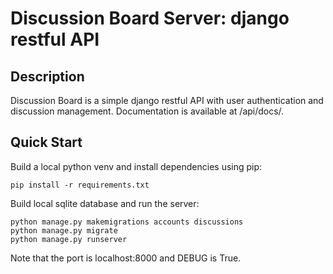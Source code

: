 # Discussion Board Server: django restful API

## Description

Discussion Board is a simple django restful API with user authentication and discussion management.
Documentation is available at /api/docs/.

## Quick Start

Build a local python venv and install dependencies using pip:

```
pip install -r requirements.txt
```

Build local sqlite database and run the server:

```
python manage.py makemigrations accounts discussions
python manage.py migrate
python manage.py runserver
```

Note that the port is localhost:8000 and DEBUG is True.